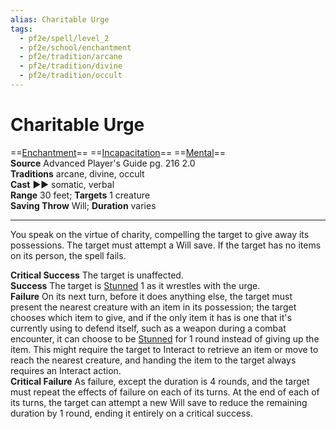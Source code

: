```yaml
---
alias: Charitable Urge
tags:
  - pf2e/spell/level_2
  - pf2e/school/enchantment
  - pf2e/tradition/arcane
  - pf2e/tradition/divine
  - pf2e/tradition/occult
---
```


# Charitable Urge

==[Enchantment](Enchantment.md)== ==[Incapacitation](Incapacitation.md)== ==[Mental](Mental.md)==  
__Source__ Advanced Player's Guide pg. 216 2.0  
**Traditions** arcane, divine, occult  
**Cast** ►► somatic, verbal  
**Range** 30 feet; **Targets** 1 creature  
**Saving Throw** Will; **Duration** varies

---

You speak on the virtue of charity, compelling the target to give away its possessions. The target must attempt a Will save. If the target has no items on its person, the spell fails.

**Critical Success** The target is unaffected.  
**Success** The target is [Stunned](Stunned.md) 1 as it wrestles with the urge.  
**Failure** On its next turn, before it does anything else, the target must present the nearest creature with an item in its possession; the target chooses which item to give, and if the only item it has is one that it's currently using to defend itself, such as a weapon during a combat encounter, it can choose to be [Stunned](Stunned.md) for 1 round instead of giving up the item. This might require the target to Interact to retrieve an item or move to reach the nearest creature, and handing the item to the target always requires an Interact action.  
**Critical Failure** As failure, except the duration is 4 rounds, and the target must repeat the effects of failure on each of its turns. At the end of each of its turns, the target can attempt a new Will save to reduce the remaining duration by 1 round, ending it entirely on a critical success.
